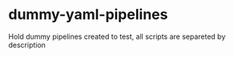 # dummy-yaml-pipelines
Hold dummy pipelines created to test, all scripts are separeted by description
